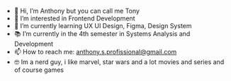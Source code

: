 - 👋 Hi, I’m Anthony but you can call me Tony
- 👀 I’m interested in Frontend Development
- 🌱 I’m currently learning UX UI Design, Figma, Design System
- 📚 I’m currently in the 4th semester in Systems Analysis and Development
- 📫 How to reach me: anthony.s.profissional@gmail.com
- 🤓 Im a nerd guy, i like marvel, star wars and a lot movies and series and of course games

<!---
Anthony-Souzx/Anthony-Souzx is a ✨ special ✨ repository because its `README.md` (this file) appears on your GitHub profile.
You can click the Preview link to take a look at your changes.
--->
